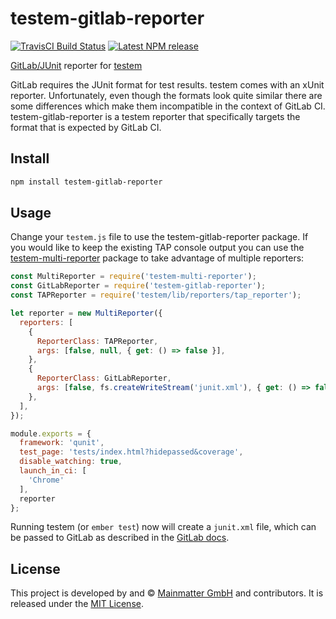 testem-gitlab-reporter
==============================================================================

[![TravisCI Build Status][travis-badge]][travis-badge-url]
[![Latest NPM release][npm-badge]][npm-badge-url]

[npm-badge]: https://img.shields.io/npm/v/testem-gitlab-reporter.svg
[npm-badge-url]: https://www.npmjs.com/package/testem-gitlab-reporter
[travis-badge]: https://img.shields.io/travis/Mainmatter/testem-gitlab-reporter/master.svg
[travis-badge-url]: https://travis-ci.org/Mainmatter/testem-gitlab-reporter

[GitLab/JUnit] reporter for [testem]

[GitLab/JUnit]: https://docs.gitlab.com/ee/ci/junit_test_reports.html
[testem]: https://github.com/testem/testem

GitLab requires the JUnit format for test results. testem comes with an xUnit
reporter. Unfortunately, even though the formats look quite similar there are
some differences which make them incompatible in the context of GitLab CI.
testem-gitlab-reporter is a testem reporter that specifically targets the format
that is expected by GitLab CI.


Install
------------------------------------------------------------------------------

```bash
npm install testem-gitlab-reporter
```


Usage
------------------------------------------------------------------------------

Change your `testem.js` file to use the testem-gitlab-reporter package. If
you would like to keep the existing TAP console output you can use the
[testem-multi-reporter] package to take advantage of multiple reporters: 

```js
const MultiReporter = require('testem-multi-reporter');
const GitLabReporter = require('testem-gitlab-reporter');
const TAPReporter = require('testem/lib/reporters/tap_reporter');

let reporter = new MultiReporter({
  reporters: [
    {
      ReporterClass: TAPReporter,
      args: [false, null, { get: () => false }],
    },
    {
      ReporterClass: GitLabReporter,
      args: [false, fs.createWriteStream('junit.xml'), { get: () => false }],
    },
  ],
});

module.exports = {
  framework: 'qunit',
  test_page: 'tests/index.html?hidepassed&coverage',
  disable_watching: true,
  launch_in_ci: [
    'Chrome'
  ],
  reporter
};
```

Running testem (or `ember test`) now will create a `junit.xml` file, which can
be passed to GitLab as described in the [GitLab docs](https://docs.gitlab.com/ee/ci/junit_test_reports.html).

[testem-multi-reporter]: https://github.com/xdumaine/testem-multi-reporter


License
------------------------------------------------------------------------------

This project is developed by and &copy; [Mainmatter GmbH](http://mainmatter.com)
and contributors. It is released under the [MIT License](LICENSE.md).

